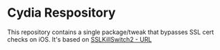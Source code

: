 # Cydia Respository
This repository contains a single package/tweak that bypasses SSL cert checks on iOS.  It's based on [SSLKillSwitch2 - URL](https://github.com/nabla-c0d3/ssl-kill-switch2)
